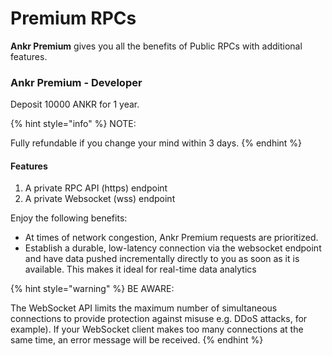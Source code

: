 # Premium RPCs

**Ankr Premium** gives you all the benefits of Public RPCs with additional features.

### Ankr Premium - Developer

Deposit 10000 ANKR for 1 year.&#x20;

{% hint style="info" %}
NOTE:&#x20;

Fully refundable if you change your mind within 3 days.
{% endhint %}

#### Features

1. A private RPC API (https) endpoint&#x20;
2. A private Websocket (wss) endpoint

Enjoy the following benefits:&#x20;

* At times of network congestion, Ankr Premium requests are prioritized.&#x20;
* Establish a durable, low-latency connection via the websocket endpoint and have data pushed incrementally directly to you as soon as it is available. This makes it ideal for real-time data analytics

{% hint style="warning" %}
BE AWARE:&#x20;

The WebSocket API limits the maximum number of simultaneous connections to provide protection against misuse e.g. DDoS attacks, for example). If your WebSocket client makes too many connections at the same time, an error message will be received.
{% endhint %}
